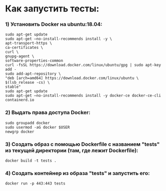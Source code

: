 # Как запустить тесты:
### 1) Установить Docker на ubuntu:18.04: 
`sudo apt-get update`  
`sudo apt-get —no-install-recommends install -y \`  
`apt-transport-https \`  
`ca-certificates \`  
`curl \`  
`gnupg-agent \`  
`software-properties-common`  
`curl -fsSL https://download.docker.com/linux/ubuntu/gpg | sudo apt-key add -`   
`sudo add-apt-repository \`  
`"deb [arch=amd64] https://download.docker.com/linux/ubuntu \`  
`$(lsb_release -cs) \`  
`stable"`  
`sudo apt-get update`   
`sudo apt-get —no-install-recommends install -y docker-ce docker-ce-cli containerd.io`  
### 2) Выдать права доступа Docker:
`sudo groupadd docker`  
`sudo usermod -aG docker $USER`  
`newgrp docker`  
### 3) Создать образ с помощью Dockerfile с названием "tests" из текущей директории (там, где лежит Dockerfile):  
`docker build -t tests .`
### 4) Создать контейнер из образа "tests" и запустить его:  
`docker run -p 443:443 tests`

